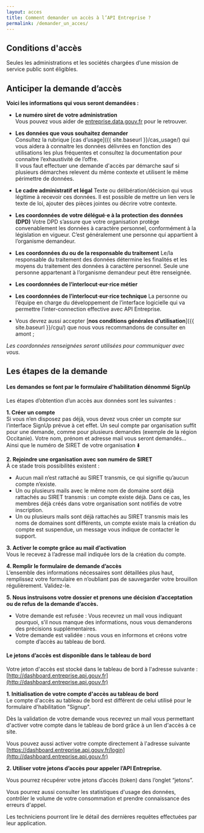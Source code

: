 ```yaml
---
layout: acces
title: Comment demander un accès à l’API Entreprise ?
permalink: /demander_un_acces/
---
```


## Conditions d'accès

Seules les administrations et les sociétés chargées d’une mission de service public sont éligibles.

## Anticiper la demande d’accès

__Voici les informations qui vous seront demandées :__

* **Le numéro siret de votre administration**
  <br />
  Vous pouvez vous aider de
  [entreprise.data.gouv.fr](https://entreprise.data.gouv.fr) pour le retrouver.

* **Les données que vous souhaitez demander**
  <br />
  Consultez la rubrique [cas d’usage]({{ site.baseurl }}/cas_usage/) qui vous aidera à connaitre les données délivrées en fonction des utilisations les plus fréquentes et consultez la documentation pour connaitre l’exhaustivité de l’offre.
  <br />
  Il vous faut effectuer une demande d'accès par démarche sauf si plusieurs démarches relevent du même contexte et utilisent le même périmettre de données. 

* **Le cadre administratif et légal** 
Texte ou délibération/décision qui vous légitime à recevoir ces données. Il est possible de mettre un lien vers le texte de loi, ajouter des pièces jointes ou décrire votre contexte.

* **Les coordonnées de votre délégué·e à la protection des données (DPD)**
Votre DPD s’assure que votre organisation protège convenablement les données à caractère personnel, conformément à la législation en vigueur. C’est généralement une personne qui appartient à l’organisme demandeur.

* **Les coordonnées du ou de la responsable du traitement**
Le/la responsable du traitement des données détermine les finalités et les moyens du traitement des données à caractère personnel. Seule une personne appartenant à l’organisme demandeur peut être renseignée.

* **Les coordonnées de l’interlocut·eur·rice métier**

* **Les coordonnées de l’interlocut·eur·rice technique**
La personne ou l’équipe en charge du développement de l’interface logicielle qui va permettre l’inter-connection effective avec API Entreprise.

* Vous devrez aussi accepter [**nos conditions générales d’utilisation**]({{ site.baseurl }}/cgu/) que nous vous recommandons de consulter en amont ;

*Les coordonnées renseignées seront utilisées pour communiquer avec vous.*


## Les étapes de la demande

#### Les demandes se font par le formulaire d'habilitation dénommé SignUp

Les étapes d’obtention d’un accès aux données sont les suivantes :

**1. Créer un compte**
  <br />
  Si vous n’en disposez pas déjà, vous devez vous créer un compte sur l’interface SignUp prévue à cet effet.
  Un seul compte par organisation suffit pour une demande, comme pour plusieurs demandes (exemple de la région Occitanie).
  Votre nom, prénom et adresse mail vous seront demandés… Ainsi que le numéro de SIRET de votre organisation :arrow_down:

**2. Rejoindre une organisation avec son numéro de SIRET**
  <br />
  À ce stade trois possibilités existent :
  * Aucun mail n’est rattaché au SIRET transmis, ce qui signifie qu’aucun compte n’existe.
  * Un ou plusieurs mails avec le même nom de domaine sont déjà rattachés au SIRET transmis : un compte existe déjà. Dans ce cas, les membres déjà créés dans votre organisation sont notifiés de votre inscription.
  * Un ou plusieurs mails sont déjà rattachés au SIRET transmis mais les noms de domaines sont différents, un compte existe mais la création du compte est suspendue, un message vous indique de contacter le support.

**3. Activer le compte grâce au mail d’activation**
  <br />
  Vous le recevez à l’adresse mail indiquée lors de la création du compte.

**4. Remplir le formulaire de demande d’accès**
  <br />
  L’ensemble des informations nécessaires sont détaillées plus haut, remplissez votre formulaire en n’oubliant pas de sauvegarder votre brouillon régulièrement.
  Validez-le.

**5. Nous instruisons votre dossier et prenons une décision d’acceptation ou de refus de la demande d’accès.**
* Votre demande est refusée : Vous recevrez un mail vous indiquant pourquoi, s’il nous manque des informations, nous vous demanderons des précisions supplémentaires.
* Votre demande est validée : nous vous en informons et créons votre compte d’accès au tableau de bord.

#### Le jetons d’accès est disponible dans le tableau de bord

Votre jeton d'accès est stocké dans le tableau de bord à l'adresse suivante : 
[http://dashboard.entreprise.api.gouv.fr](http://dashboard.entreprise.api.gouv.fr) 

**1. Initialisation de votre compte d'accès au tableau de bord**
  <br />
Le compte d'accès au tableau de bord est différent de celui utilisé pour le formulaire d'habilitation "Signup".

Dès la validation de votre demande vous recevrez un mail vous permettant d'activer votre compte dans le tableau de bord grâce à un lien d'accès à ce site.

Vous pouvez aussi activer votre compte directement à l'adresse suivante [https://dashboard.entreprise.api.gouv.fr/login](http://dashboard.entreprise.api.gouv.fr)

**2. Utiliser votre jetons d’accès pour appeler l’API Entreprise.**
  <br />
  
Vous pourrez récupérer votre jetons d’accès (token) dans l’onglet “jetons”.

Vous pourrez aussi consulter les statistiques d'usage des données, contrôler le volume de votre consommation et prendre connaissance des erreurs d'appel. 

Les techniciens pourront lire le détail des dernières requêtes effectuées par leur application. 


